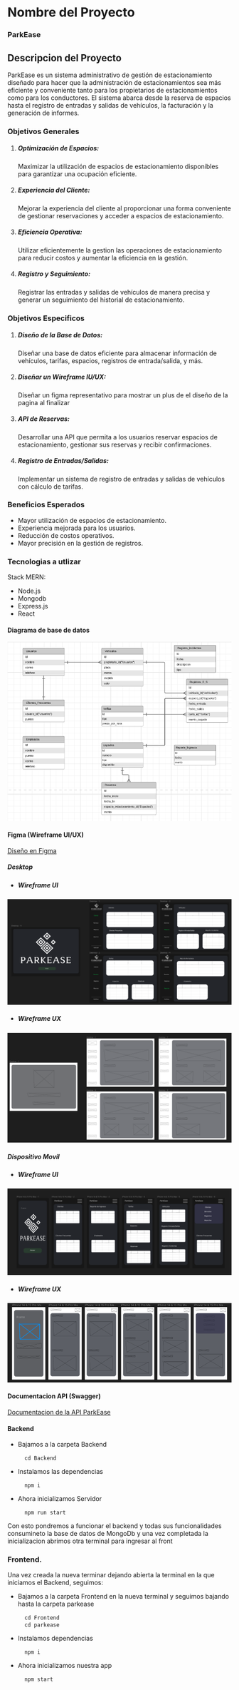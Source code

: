 # Nombre del Proyecto

### ParkEase

## Descripcion del Proyecto

ParkEase es un sistema administrativo de gestión de estacionamiento diseñado para hacer que la administración de estacionamientos sea más eficiente y conveniente tanto para los propietarios de estacionamientos como para los conductores. El sistema abarca desde la reserva de espacios hasta el registro de entradas y salidas de vehículos, la facturación y la generación de informes.

### Objetivos Generales

1. ##### Optimización de Espacios: 
    Maximizar la utilización de espacios de estacionamiento disponibles para garantizar una ocupación eficiente.

2. ##### Experiencia del Cliente: 
    Mejorar la experiencia del cliente al proporcionar una forma conveniente de gestionar reservaciones y acceder a espacios de estacionamiento.

3. ##### Eficiencia Operativa: 
    Utilizar eficientemente la gestion las operaciones de estacionamiento para reducir costos y aumentar la eficiencia en la gestión.

4. ##### Registro y Seguimiento: 
    Registrar las entradas y salidas de vehículos de manera precisa y generar un seguimiento del historial de estacionamiento.

### Objetivos Especificos

1. ##### Diseño de la Base de Datos: 
    Diseñar una base de datos eficiente para almacenar información de vehículos, tarifas, espacios, registros de entrada/salida, y más.

2. ##### Diseñar un Wireframe IU/UX:
    Diseñar un figma representativo para mostrar un plus de el diseño de la pagina al finalizar

3. ##### API de Reservas: 
    Desarrollar una API que permita a los usuarios reservar espacios de estacionamiento, gestionar sus reservas y recibir confirmaciones.

4. ##### Registro de Entradas/Salidas:
    Implementar un sistema de registro de entradas y salidas de vehículos con cálculo de tarifas.

### Beneficios Esperados

* Mayor utilización de espacios de estacionamiento.
* Experiencia mejorada para los usuarios.
* Reducción de costos operativos.
* Mayor precisión en la gestión de registros.


### Tecnologias a utlizar
Stack MERN:

* Node.js
* Mongodb
* Express.js
* React

#### Diagrama de base de datos

<img src="./img/Screenshot from 2023-10-04 07-17-56.png">

#### Figma (Wireframe UI/UX)

[Diseño en Figma](https://www.figma.com/file/ykBeEhqq7coENuwHoqnRzQ/Untitled?type=design&node-id=0%3A1&mode=design&t=Y5Y41Y8UWwa7ftb0-1)

##### Desktop
* ##### Wireframe UI
<img src="./img/Screenshot from 2023-10-04 22-32-43.png">

* ##### Wireframe UX
<img src="./img/Screenshot from 2023-10-04 22-33-12.png">

##### Dispositivo Movil
* ##### Wireframe UI
<img src="./img/Screenshot from 2023-10-04 22-32-59.png">

* ##### Wireframe UX
<img src="./img/Screenshot from 2023-10-04 22-33-23.png">

#### Documentacion API (Swagger)

[Documentacion de la API ParkEase](http://localhost:4466/api-docs/)

#### Backend

- Bajamos a la carpeta Backend

        cd Backend

- Instalamos las dependencias

        npm i

- Ahora inicializamos Servidor
        
        npm run start

Con esto pondremos a funcionar el backend y todas sus funcionalidades consumineto la base de datos de MongoDb y una vez completada la inicializacion abrimos otra terminal para ingresar al front

### Frontend.

Una vez creada la nueva terminar dejando abierta la terminal en la que iniciamos el Backend, seguimos:

- Bajamos a la carpeta Frontend en la nueva terminal y seguimos bajando hasta la carpeta parkease

        cd Frontend
        cd parkease

- Instalamos dependencias

        npm i

- Ahora inicializamos nuestra app

        npm start

